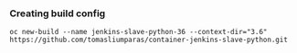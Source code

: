 ### Creating build config
```
oc new-build --name jenkins-slave-python-36 --context-dir="3.6" https://github.com/tomasliumparas/container-jenkins-slave-python.git
```
